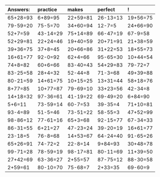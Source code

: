 | Answers: | practice | makes | perfect | ! |
| :--- | :--- | :--- | :--- | :--- |
| 65+28=93 | 6+89=95 | 22+59=81 | 26-13=13 | 19+56=75 | 
| 79-59=20 | 75-5=70 | 34+60=94 | 12-7=5 | 24+66=90 | 
| 52+7=59 | 43-14=29 | 75+14=89 | 66-47=19 | 67-9=58 | 
| 52+29=81 | 22+24=46 | 19+40=59 | 20+71=91 | 21+38=59 | 
| 39+36=75 | 37+8=45 | 20+66=86 | 31+22=53 | 18+55=73 | 
| 16+61=77 | 92-0=92 | 62+4=66 | 95-65=30 | 10+44=54 | 
| 74+8=82 | 60+6=66 | 83-40=43 | 54+29=83 | 79-72=7 | 
| 83-25=58 | 28+4=32 | 52-44=8 | 71-3=68 | 49+39=88 | 
| 80-21=59 | 14+61=75 | 10+15=25 | 13+31=44 | 58+18=76 | 
| 8+77=85 | 10+77=87 | 79-69=10 | 33+23=56 | 42-34=8 | 
| 14+18=32 | 97-36=61 | 41-19=22 | 69-49=20 | 6+84=90 | 
| 5+6=11 | 73-59=14 | 60-7=53 | 39-35=4 | 71+10=81 | 
| 93-4=89 | 51-5=46 | 73-51=22 | 58-55=3 | 47+52=99 | 
| 98-86=12 | 77-61=16 | 65+3=68 | 92-15=77 | 67-34=33 | 
| 86-31=55 | 6+21=27 | 47-23=24 | 39-20=19 | 16+61=77 | 
| 23-18=5 | 76-8=68 | 14+53=67 | 64-24=40 | 91-65=26 | 
| 65+26=91 | 74-72=2 | 22-8=14 | 9+84=93 | 30+48=78 | 
| 99-71=28 | 78-59=19 | 98-17=81 | 80-11=69 | 11+39=50 | 
| 27+42=69 | 63-36=27 | 2+55=57 | 87-75=12 | 88-30=58 | 
| 2+59=61 | 80-10=70 | 75-68=7 | 2+33=35 | 69-60=9 | 
